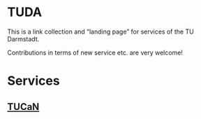 # TUDA

This is a link collection and “landing page” for services of the TU Darmstadt.

Contributions in terms of new service etc. are very welcome!


# Services

## [TUCaN](https://www.tucan.tu-darmstadt.de)
